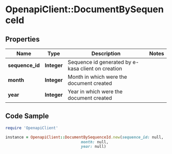 # OpenapiClient::DocumentBySequenceId

## Properties

Name | Type | Description | Notes
------------ | ------------- | ------------- | -------------
**sequence_id** | **Integer** | Sequence id generated by e-kasa client on creation | 
**month** | **Integer** | Month in which were the document created | 
**year** | **Integer** | Year in which were the document created | 

## Code Sample

```ruby
require 'OpenapiClient'

instance = OpenapiClient::DocumentBySequenceId.new(sequence_id: null,
                                 month: null,
                                 year: null)
```


